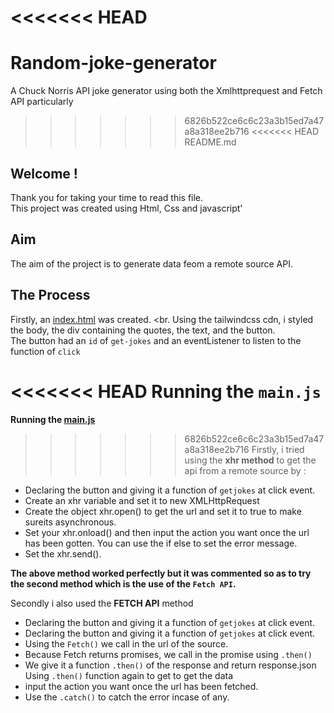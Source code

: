 <<<<<<< HEAD
=======
# Random-joke-generator
A Chuck Norris API joke generator using both the Xmlhttprequest and Fetch API particularly
>>>>>>> 6826b522ce6c6c23a3b15ed7a47a8a318ee2b716
<<<<<<< HEAD
README.md
## Welcome !

Thank you for taking your time to read this file.<br>
This project was created using Html, Css and javascript'

## Aim
The aim of the project is to generate data feom a remote source API.

## The Process
Firstly, an <a href="index.html">index.html</a> was created. <br.
Using the tailwindcss cdn, i styled the body, the div containing the quotes, the text, and the button.<br>
The button had an `id` of `get-jokes` and an eventListener to listen to the function of `click`<br>

<<<<<<< HEAD
**Running the `main.js`**
=======
**Running the <a href="main.js">main.js</a>**
>>>>>>> 6826b522ce6c6c23a3b15ed7a47a8a318ee2b716
Firstly, i tried using the **xhr method** to get the api from a remote source by :<br>
- Declaring the button and giving it a function of `getjokes` at click event.
- Create an xhr variable and set it to new XMLHttpRequest
- Create the object xhr.open() to get the url and set it to true to make sureits asynchronous.
- Set your xhr.onload() and then input the action you want once the url has been gotten. You can use the if else to set the error message.
- Set the xhr.send().

**The above method worked perfectly but it was commented so as to try the second method which is the use of the `Fetch API`.**

Secondly i also used the **FETCH API** method
-  Declaring the button and giving it a function of `getjokes` at click event.
- Declaring the button and giving it a function of `getjokes` at click event.
- Using the `Fetch()` we call in the url of the source.
- Because Fetch returns promises, we call in the promise using `.then()`
- We give it a function `.then()` of the response and return response.json
Using `.then()` function again to get to get the data
- input the action you want once the url has been fetched.
- Use the `.catch()` to catch the error incase of any.
